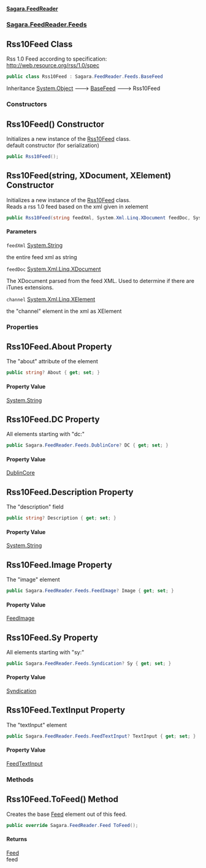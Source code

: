 #### [Sagara.FeedReader](index.md 'index')
### [Sagara.FeedReader.Feeds](index.md#Sagara.FeedReader.Feeds 'Sagara.FeedReader.Feeds')

## Rss10Feed Class

Rss 1.0 Feed according to specification: http://web.resource.org/rss/1.0/spec

```csharp
public class Rss10Feed : Sagara.FeedReader.Feeds.BaseFeed
```

Inheritance [System.Object](https://docs.microsoft.com/en-us/dotnet/api/System.Object 'System.Object') &#129106; [BaseFeed](Sagara.FeedReader.Feeds.BaseFeed.md 'Sagara.FeedReader.Feeds.BaseFeed') &#129106; Rss10Feed
### Constructors

<a name='Sagara.FeedReader.Feeds.Rss10Feed.Rss10Feed()'></a>

## Rss10Feed() Constructor

Initializes a new instance of the [Rss10Feed](Sagara.FeedReader.Feeds.Rss10Feed.md 'Sagara.FeedReader.Feeds.Rss10Feed') class.  
default constructor (for serialization)

```csharp
public Rss10Feed();
```

<a name='Sagara.FeedReader.Feeds.Rss10Feed.Rss10Feed(string,System.Xml.Linq.XDocument,System.Xml.Linq.XElement)'></a>

## Rss10Feed(string, XDocument, XElement) Constructor

Initializes a new instance of the [Rss10Feed](Sagara.FeedReader.Feeds.Rss10Feed.md 'Sagara.FeedReader.Feeds.Rss10Feed') class.  
Reads a rss 1.0 feed based on the xml given in xelement

```csharp
public Rss10Feed(string feedXml, System.Xml.Linq.XDocument feedDoc, System.Xml.Linq.XElement channel);
```
#### Parameters

<a name='Sagara.FeedReader.Feeds.Rss10Feed.Rss10Feed(string,System.Xml.Linq.XDocument,System.Xml.Linq.XElement).feedXml'></a>

`feedXml` [System.String](https://docs.microsoft.com/en-us/dotnet/api/System.String 'System.String')

the entire feed xml as string

<a name='Sagara.FeedReader.Feeds.Rss10Feed.Rss10Feed(string,System.Xml.Linq.XDocument,System.Xml.Linq.XElement).feedDoc'></a>

`feedDoc` [System.Xml.Linq.XDocument](https://docs.microsoft.com/en-us/dotnet/api/System.Xml.Linq.XDocument 'System.Xml.Linq.XDocument')

The XDocument parsed from the feed XML. Used to determine if there are iTunes extensions.

<a name='Sagara.FeedReader.Feeds.Rss10Feed.Rss10Feed(string,System.Xml.Linq.XDocument,System.Xml.Linq.XElement).channel'></a>

`channel` [System.Xml.Linq.XElement](https://docs.microsoft.com/en-us/dotnet/api/System.Xml.Linq.XElement 'System.Xml.Linq.XElement')

the "channel" element in the xml as XElement
### Properties

<a name='Sagara.FeedReader.Feeds.Rss10Feed.About'></a>

## Rss10Feed.About Property

The "about" attribute of the element

```csharp
public string? About { get; set; }
```

#### Property Value
[System.String](https://docs.microsoft.com/en-us/dotnet/api/System.String 'System.String')

<a name='Sagara.FeedReader.Feeds.Rss10Feed.DC'></a>

## Rss10Feed.DC Property

All elements starting with "dc:"

```csharp
public Sagara.FeedReader.Feeds.DublinCore? DC { get; set; }
```

#### Property Value
[DublinCore](Sagara.FeedReader.Feeds.DublinCore.md 'Sagara.FeedReader.Feeds.DublinCore')

<a name='Sagara.FeedReader.Feeds.Rss10Feed.Description'></a>

## Rss10Feed.Description Property

The "description" field

```csharp
public string? Description { get; set; }
```

#### Property Value
[System.String](https://docs.microsoft.com/en-us/dotnet/api/System.String 'System.String')

<a name='Sagara.FeedReader.Feeds.Rss10Feed.Image'></a>

## Rss10Feed.Image Property

The "image" element

```csharp
public Sagara.FeedReader.Feeds.FeedImage? Image { get; set; }
```

#### Property Value
[FeedImage](Sagara.FeedReader.Feeds.FeedImage.md 'Sagara.FeedReader.Feeds.FeedImage')

<a name='Sagara.FeedReader.Feeds.Rss10Feed.Sy'></a>

## Rss10Feed.Sy Property

All elements starting with "sy:"

```csharp
public Sagara.FeedReader.Feeds.Syndication? Sy { get; set; }
```

#### Property Value
[Syndication](Sagara.FeedReader.Feeds.Syndication.md 'Sagara.FeedReader.Feeds.Syndication')

<a name='Sagara.FeedReader.Feeds.Rss10Feed.TextInput'></a>

## Rss10Feed.TextInput Property

The "textInput" element

```csharp
public Sagara.FeedReader.Feeds.FeedTextInput? TextInput { get; set; }
```

#### Property Value
[FeedTextInput](Sagara.FeedReader.Feeds.FeedTextInput.md 'Sagara.FeedReader.Feeds.FeedTextInput')
### Methods

<a name='Sagara.FeedReader.Feeds.Rss10Feed.ToFeed()'></a>

## Rss10Feed.ToFeed() Method

Creates the base [Feed](Sagara.FeedReader.Feed.md 'Sagara.FeedReader.Feed') element out of this feed.

```csharp
public override Sagara.FeedReader.Feed ToFeed();
```

#### Returns
[Feed](Sagara.FeedReader.Feed.md 'Sagara.FeedReader.Feed')  
feed